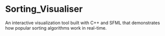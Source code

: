 # Sorting_Visualiser
An interactive visualization tool built with C++ and SFML that demonstrates how popular sorting algorithms work in real-time.
